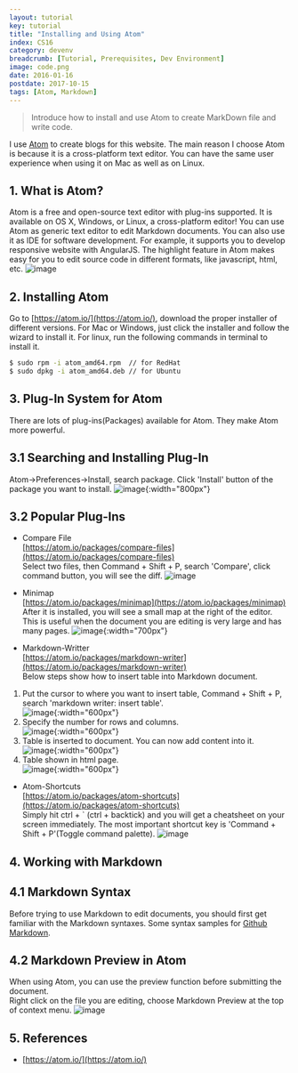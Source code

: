 ```yaml
---
layout: tutorial
key: tutorial
title: "Installing and Using Atom"
index: CS16
category: devenv
breadcrumb: [Tutorial, Prerequisites, Dev Environment]
image: code.png
date: 2016-01-16
postdate: 2017-10-15
tags: [Atom, Markdown]
---
```


> Introduce how to install and use Atom to create MarkDown file and write code.

I use [Atom](https://atom.io/) to create blogs for this website. The main reason I choose Atom is because it is a cross-platform text editor. You can have the same user experience when using it on Mac as well as on Linux.

## 1. What is Atom?
Atom is a free and open-source text editor with plug-ins supported. It is available on OS X, Windows, or Linux, a cross-platform editor! You can use Atom as generic text editor to edit Markdown documents. You can also use it as IDE for software development. For example, it supports you to develop responsive website with AngularJS. The highlight feature in Atom makes easy for you to edit source code in different formats, like javascript, html, etc.
![image](/public/images/devops/16/atom.png)  

## 2. Installing Atom
Go to [https://atom.io/](https://atom.io/), download the proper installer of different versions. For Mac or Windows, just click the installer and follow the wizard to install it. For linux, run the following commands in terminal to install it.
```sh
$ sudo rpm -i atom_amd64.rpm  // for RedHat
$ sudo dpkg -i atom_amd64.deb // for Ubuntu
```

## 3. Plug-In System for Atom
There are lots of plug-ins(Packages) available for Atom. They make Atom more powerful.

## 3.1 Searching and Installing Plug-In
Atom->Preferences->Install, search package. Click 'Install' button of the package you want to install.
![image](/public/images/devops/16/installplugin.png){:width="800px"}  

## 3.2 Popular Plug-Ins
* Compare File  
[https://atom.io/packages/compare-files](https://atom.io/packages/compare-files)  
Select two files, then Command + Shift + P, search 'Compare', click command button, you will see the diff.
![image](/public/images/devops/16/compare.png)  

* Minimap  
[https://atom.io/packages/minimap](https://atom.io/packages/minimap)  
After it is installed, you will see a small map at the right of the editor. This is useful when the document you are editing is very large and has many pages.
![image](/public/images/devops/16/minimap.png){:width="700px"}  

* Markdown-Writter  
[https://atom.io/packages/markdown-writer](https://atom.io/packages/markdown-writer)  
Below steps show how to insert table into Markdown document.  
1) Put the cursor to where you want to insert table, Command + Shift + P, search 'markdown writer: insert table'.  
![image](/public/images/devops/16/tablekey.png){:width="600px"}  
2) Specify the number for rows and columns.  
![image](/public/images/devops/16/table64.png){:width="600px"}  
3) Table is inserted to document. You can now add content into it.  
![image](/public/images/devops/16/tablecreated.png){:width="600px"}  
4) Table shown in html page.  
![image](/public/images/devops/16/tablehtml.png){:width="600px"}  

* Atom-Shortcuts  
[https://atom.io/packages/atom-shortcuts](https://atom.io/packages/atom-shortcuts)  
Simply hit ctrl + \` (ctrl + backtick) and you will get a cheatsheet on your screen immediately.
The most important shortcut key is 'Command + Shift + P'(Toggle command palette).
![image](/public/images/devops/16/shortcut.png)  

## 4. Working with Markdown
## 4.1 Markdown Syntax
Before trying to use Markdown to edit documents, you should first get familiar with the Markdown syntaxes.
Some syntax samples for [Github Markdown](https://guides.github.com/features/mastering-markdown/).

## 4.2 Markdown Preview in Atom
When using Atom, you can use the preview function before submitting the document.  
Right click on the file you are editing, choose Markdown Preview at the top of context menu.
![image](/public/images/devops/16/preview.png)  

## 5. References
* [https://atom.io/](https://atom.io/)

